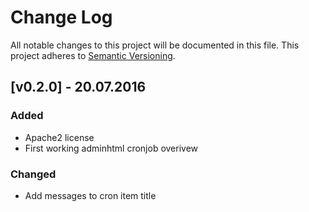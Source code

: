 # Change Log
All notable changes to this project will be documented in this file.
This project adheres to [Semantic Versioning](http://semver.org/).

## [v0.2.0] - 20.07.2016

### Added
- Apache2 license
- First working adminhtml cronjob overivew

### Changed

- Add messages to cron item title